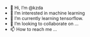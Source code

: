- 👋 Hi, I’m @kzda
- 👀 I’m interested in machine learning
- 🌱 I’m currently learning tensorflow.
- 💞️ I’m looking to collaborate on ...
- 📫 How to reach me ...

<!---
kzda/kzda is a ✨ special ✨ repository because its `README.md` (this file) appears on your GitHub profile.
You can click the Preview link to take a look at your changes.
--->
